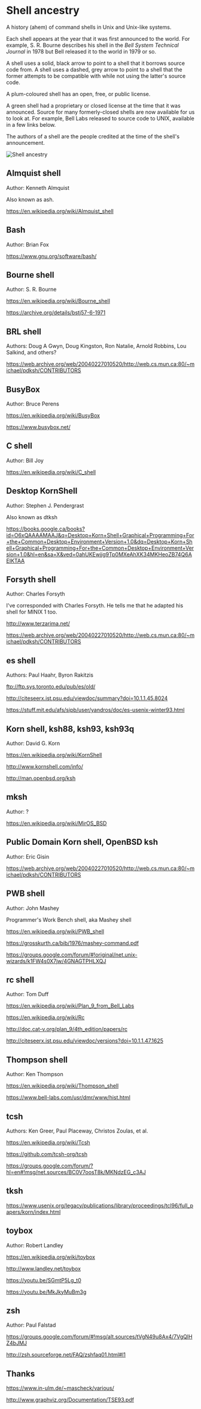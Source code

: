 
# Shell ancestry

A history (ahem) of command shells in Unix and Unix-like systems.

Each shell appears at the year that it was first announced to the
world. For example, S. R. Bourne describes his shell in the *Bell
System Technical Journal* in 1978 but Bell released it to the world in
1979 or so.

A shell uses a solid, black arrow to point to a shell that it
borrows source code from. A shell uses a dashed, grey arrow to point
to a shell that the former attempts to be compatible with while not
using the latter's source code.

A plum-coloured shell has an open, free, or public license.

A green shell had a proprietary or closed license at the time that it was
announced. Source for many formerly-closed shells are now available for us
to look at. For example, Bell Labs released to source code to UNIX,
available in a few links below.

The authors of a shell are the people credited at the time of the shell's
announcement.

![Shell ancestry](shellancestry.gv.svg)

## Almquist shell

Author: Kenneth Almquist

Also known as ash.

https://en.wikipedia.org/wiki/Almquist_shell


## Bash

Author: Brian Fox

https://www.gnu.org/software/bash/


## Bourne shell

Author: S. R. Bourne

https://en.wikipedia.org/wiki/Bourne_shell

https://archive.org/details/bstj57-6-1971


## BRL shell

Authors: Doug A Gwyn, Doug Kingston, Ron Natalie, Arnold Robbins, Lou Salkind, and others?

https://web.archive.org/web/20040227010520/http://web.cs.mun.ca:80/~michael/pdksh/CONTRIBUTORS


## BusyBox

Author: Bruce Perens

https://en.wikipedia.org/wiki/BusyBox

https://www.busybox.net/


## C shell

Author: Bill Joy

https://en.wikipedia.org/wiki/C_shell


## Desktop KornShell

Author: Stephen J. Pendergrast

Also known as dtksh

https://books.google.ca/books?id=O6xQAAAAMAAJ&q=Desktop+Korn+Shell+Graphical+Programming+For+the+Common+Desktop+Environment+Version+1.0&dq=Desktop+Korn+Shell+Graphical+Programming+For+the+Common+Desktop+Environment+Version+1.0&hl=en&sa=X&ved=0ahUKEwjjg9Tp0MXeAhXK34MKHeoZB74Q6AEIKTAA


## Forsyth shell

Author: Charles Forsyth

I've corresponded with Charles Forsyth. He tells me that he adapted his shell for MINIX 1 too.

http://www.terzarima.net/

https://web.archive.org/web/20040227010520/http://web.cs.mun.ca:80/~michael/pdksh/CONTRIBUTORS


## es shell

Authors: Paul Haahr, Byron Rakitzis

ftp://ftp.sys.toronto.edu/pub/es/old/

http://citeseerx.ist.psu.edu/viewdoc/summary?doi=10.1.1.45.8024

https://stuff.mit.edu/afs/sipb/user/yandros/doc/es-usenix-winter93.html


## Korn shell, ksh88, ksh93, ksh93q

Author: David G. Korn

https://en.wikipedia.org/wiki/KornShell

http://www.kornshell.com/info/

http://man.openbsd.org/ksh


## mksh

Author: ?

https://en.wikipedia.org/wiki/MirOS_BSD


## Public Domain Korn shell, OpenBSD ksh

Author: Eric Gisin

https://web.archive.org/web/20040227010520/http://web.cs.mun.ca:80/~michael/pdksh/CONTRIBUTORS


## PWB shell

Author: John Mashey

Programmer's Work Bench shell, aka Mashey shell

https://en.wikipedia.org/wiki/PWB_shell

https://grosskurth.ca/bib/1976/mashey-command.pdf

https://groups.google.com/forum/#!original/net.unix-wizards/k1FW4s0X7jw/4GNAGTPHLXQJ


## rc shell

Author: Tom Duff

https://en.wikipedia.org/wiki/Plan_9_from_Bell_Labs

https://en.wikipedia.org/wiki/Rc

http://doc.cat-v.org/plan_9/4th_edition/papers/rc

http://citeseerx.ist.psu.edu/viewdoc/versions?doi=10.1.1.47.1625


## Thompson shell

Author: Ken Thompson

https://en.wikipedia.org/wiki/Thompson_shell

https://www.bell-labs.com/usr/dmr/www/hist.html


## tcsh

Authors: Ken Greer, Paul Placeway, Christos Zoulas, et al.

https://en.wikipedia.org/wiki/Tcsh

https://github.com/tcsh-org/tcsh

https://groups.google.com/forum/?hl=en#!msg/net.sources/BC0V7oosT8k/MKNdzEG_c3AJ


## tksh

https://www.usenix.org/legacy/publications/library/proceedings/tcl96/full_papers/korn/index.html


## toybox

Author: Robert Landley

https://en.wikipedia.org/wiki/toybox

http://www.landley.net/toybox

https://youtu.be/SGmtP5Lg_t0

https://youtu.be/MkJkyMuBm3g


## zsh

Author: Paul Falstad

https://groups.google.com/forum/#!msg/alt.sources/tVgN49u8Ax4/7VgQlHZ4bJMJ

http://zsh.sourceforge.net/FAQ/zshfaq01.html#l1


## Thanks

https://www.in-ulm.de/~mascheck/various/

http://www.graphviz.org/Documentation/TSE93.pdf
